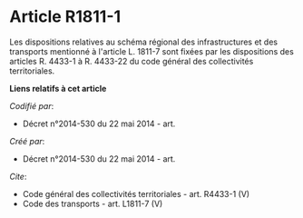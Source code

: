 # Article R1811-1

Les dispositions relatives au schéma régional des infrastructures et des transports mentionné à l'article L. 1811-7 sont
fixées par les dispositions des articles R. 4433-1 à R. 4433-22 du code général des collectivités territoriales.

**Liens relatifs à cet article**

_Codifié par_:

  - Décret n°2014-530 du 22 mai 2014 - art.

_Créé par_:

  - Décret n°2014-530 du 22 mai 2014 - art.

_Cite_:

  - Code général des collectivités territoriales - art. R4433-1 (V)
  - Code des transports - art. L1811-7 (V)
